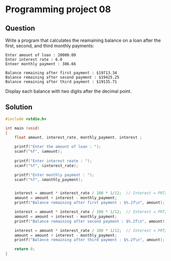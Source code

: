 # Programming project 08

## Question

Write a program that calculates the reamaining balance on a loan after the first, second, and third monthly payments:

```
Enter amount of loan : 20000.00
Enter interest rate : 6.0
Enteer monthly payment : 386.66

Balance remaining after first payment : $19713.34
Balance remaining after second payment : $19425.25
Balance remaining after third payment : $19135.71
``` 
Display each balance with two digits after the decimal point. 


## Solution

```c
#include <stdio.h>

int main (void)
{
    float amount, interest_rate, monthly_payment, interest ;

    printf("Enter the amount of loan : ");
    scanf("%f", &amount);
    
    printf("Enter interest reate : ");
    scanf("%f", &interest_rate);

    printf("Enter monthly payment : ");
    scanf("%f", &monthly_payment);


    interest = amount * interest_rate / 100 * 1/12;  // Interest = PRT/100 where T = 1/12 for 1 month
    amount = amount + interest - monthly_payment;
    printf("Balance remaining after first payment : $%.2f\n", amount);

    interest = amount * interest_rate / 100 * 1/12;  // Interest = PRT/100 where T = 1/12 for 1 month
    amount = amount + interest - monthly_payment;
    printf("Balance remaining after second payment : $%.2f\n", amount);

    interest = amount * interest_rate / 100 * 1/12;  // Interest = PRT/100 where T = 1/12 for 1 month
    amount = amount + interest - monthly_payment;
    printf("Balance remaining after third payment : $%.2f\n", amount);

    return 0;
}

```
